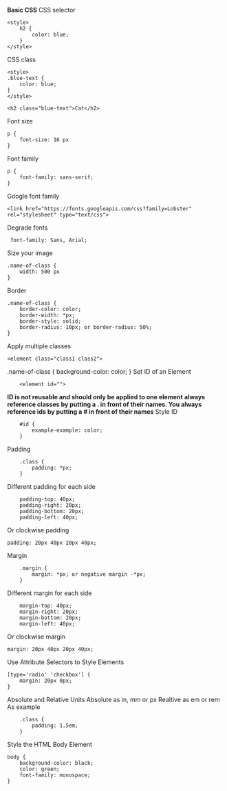**Basic CSS**
CSS selector
```
<style>
    h2 {
        color: blue;
    }
</style>
```
CSS class
```
<style>
.blue-text {
    color: blue;
}
</style>

<h2 class="blue-text">Cat</h2>
```
Font size
```
p {
    font-size: 16 px
}
```
Font family
```
p {
    font-family: sans-serif;
}
```
Google font family
```
<link href="https://fonts.googleapis.com/css?family=Lobster" rel="stylesheet" type="text/css">
```
Degrade fonts
```
 font-family: Sans, Arial;
```
Size your image
```
.name-of-class {
    width: 500 px
}
```
Border
```
.name-of-class {
    border-color: color;
    border-width: *px;
    border-style: solid;
    border-radius: 10px; or border-radius: 50%;
}
```
Apply multiple classes
```
<element class="class1 class2">
```
.name-of-class {
    background-color: color;
}
Set ID of an Element
```
    <element id="">
```
**ID is not reusable and should only be applied to one element**
**always reference classes by putting a . in front of their names. You always reference ids by putting a # in front of their names**
Style ID
```
    #id {
        example-example: color;
    }
```
Padding
```
    .class {
        padding: *px;
    }
```
Different padding for each side
```
    padding-top: 40px;
    padding-right: 20px;
    padding-bottom: 20px;
    padding-left: 40px;
```
Or clockwise padding
```
padding: 20px 40px 20px 40px;
```
Margin
```
    .margin {
        margin: *px; or negative margin -*px;
    }
```
Different margin for each side
```
    margin-top: 40px;
    margin-right: 20px;
    margin-bottom: 20px;
    margin-left: 40px;
```
Or clockwise margin
```
margin: 20px 40px 20px 40px;
```
Use Attribute Selectors to Style Elements
```
[type='radio' 'checkbox'] {
    margin: 20px 0px;
}
```
Absolute and Relative Units
Absolute as in, mm or px
Realtive as em or rem
As example
```
    .class {
        padding: 1.5em;
    }
```
Style the HTML Body Element
```
body {
    background-color: black;
    color: green;
    font-family: monospace;
}